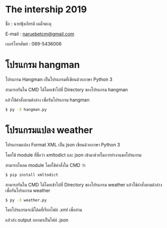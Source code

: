 # The intership 2019

ชื่อ : นายฟุ้งเกียรติ เผด็จตะคุ

E-mail : naruebetcm@gmail.com

เบอร์โทรศัพท์ : 089-5436006


# โปรแกรม hangman

โปรแกรม Hangman เป็นโปรแกรมที่เขียนด้วยภาษา Python 3

สามารถรันใน CMD ได้โดยเข้าไปที่ Directory ของโปรแกรม hangman

แล้วใช้คำสั่งตามด้าล่าง เพื่อรันโปรแกรม hangman

```sh
$ py -3 hangman.py
```


# โปรแกรมแปลง weather

โปรแกรมแปลง Format XML เป็น json เขียนด้วยภาษา Python 3

โดยใช้ module ที่ชื่อว่า xmltodict และ json เข้ามาช่วยในการทำงานขอโปรแกรม

สามารถโหลด module โดยใช้คำสั่งใน CMD ว่า

```sh
$ pip install xmltodict
```

สามารถรันใน CMD ได้โดยเข้าไปที่ Directory ของโปรแกรม weather
แล้วใช้คำสั่งตามด้าล่าง เพื่อรันโปรแกรม weather

```sh
$ py -3 weather.py
```

โดยโปรแกรมจะมีโค้ดที่เรียกไฟล์ .xml เพื่ออ่าน

แล้วส่ง output ออกมาเป็นไฟล์ .json
